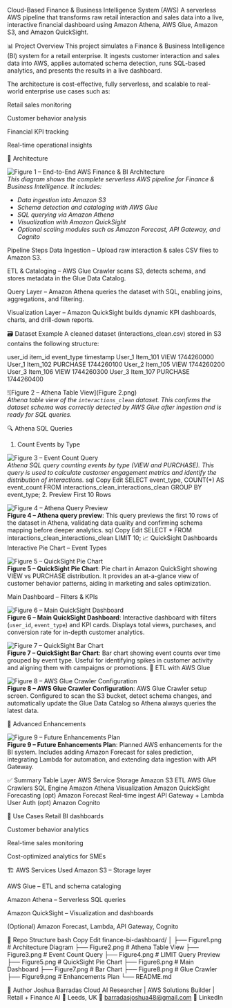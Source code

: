 Cloud-Based Finance & Business Intelligence System (AWS)
A serverless AWS pipeline that transforms raw retail interaction and sales data into a live, interactive financial dashboard using Amazon Athena, AWS Glue, Amazon S3, and Amazon QuickSight.

📊 Project Overview
This project simulates a Finance & Business Intelligence (BI) system for a retail enterprise. It ingests customer interaction and sales data into AWS, applies automated schema detection, runs SQL-based analytics, and presents the results in a live dashboard.

The architecture is cost-effective, fully serverless, and scalable to real-world enterprise use cases such as:

Retail sales monitoring

Customer behavior analysis

Financial KPI tracking

Real-time operational insights

🧱 Architecture

![Figure 1 – End-to-End AWS Finance & BI Architecture](Figure1.png)  
*This diagram shows the complete serverless AWS pipeline for Finance & Business Intelligence. It includes:*
- *Data ingestion into Amazon S3*
- *Schema detection and cataloging with AWS Glue*
- *SQL querying via Amazon Athena*
- *Visualization with Amazon QuickSight*
- *Optional scaling modules such as Amazon Forecast, API Gateway, and Cognito*



Pipeline Steps
Data Ingestion – Upload raw interaction & sales CSV files to Amazon S3.

ETL & Cataloging – AWS Glue Crawler scans S3, detects schema, and stores metadata in the Glue Data Catalog.

Query Layer – Amazon Athena queries the dataset with SQL, enabling joins, aggregations, and filtering.

Visualization Layer – Amazon QuickSight builds dynamic KPI dashboards, charts, and drill-down reports.

🗃️ Dataset Example
A cleaned dataset (interactions_clean.csv) stored in S3 contains the following structure:

user_id	item_id	event_type	timestamp
User_1	Item_101	VIEW	1744260000
User_1	Item_102	PURCHASE	1744260100
User_2	Item_105	VIEW	1744260200
User_3	Item_106	VIEW	1744260300
User_3	Item_107	PURCHASE	1744260400


![Figure 2 – Athena Table View](Figure 2.png)  
*Athena table view of the `interactions_clean` dataset. This confirms the dataset schema was correctly detected by AWS Glue after ingestion and is ready for SQL queries.*

🔍 Athena SQL Queries
1. Count Events by Type

![Figure 3 – Event Count Query](Figure3.png)  
*Athena SQL query counting events by type (VIEW and PURCHASE). This query is used to calculate customer engagement metrics and identify the distribution of interactions.*
sql
Copy
Edit
SELECT event_type, COUNT(*) AS event_count
FROM interactions_clean_interactions_clean
GROUP BY event_type;
2. Preview First 10 Rows

![Figure 4 – Athena Query Preview](Figure%204.png)  
**Figure 4 – Athena query preview**: This query previews the first 10 rows of the dataset in Athena, validating data quality and confirming schema mapping before deeper analytics.
sql
Copy
Edit
SELECT * FROM interactions_clean_interactions_clean
LIMIT 10;
📈 QuickSight Dashboards
Interactive Pie Chart – Event Types

![Figure 5 – QuickSight Pie Chart](Figure5.png)  
**Figure 5 – QuickSight Pie Chart**: Pie chart in Amazon QuickSight showing VIEW vs PURCHASE distribution. It provides an at-a-glance view of customer behavior patterns, aiding in marketing and sales optimization.

Main Dashboard – Filters & KPIs

![Figure 6 – Main QuickSight Dashboard](Figure6.png)  
**Figure 6 – Main QuickSight Dashboard**: Interactive dashboard with filters (`user_id`, `event_type`) and KPI cards. Displays total views, purchases, and conversion rate for in-depth customer analytics.

![Figure 7 – QuickSight Bar Chart](Figure7.png)  
**Figure 7 – QuickSight Bar Chart**: Bar chart showing event counts over time grouped by event type. Useful for identifying spikes in customer activity and aligning them with campaigns or promotions.
🔁 ETL with AWS Glue

![Figure 8 – AWS Glue Crawler Configuration](Figure8.png)  
**Figure 8 – AWS Glue Crawler Configuration**: AWS Glue Crawler setup screen. Configured to scan the S3 bucket, detect schema changes, and automatically update the Glue Data Catalog so Athena always queries the latest data.

🧠 Advanced Enhancements

![Figure 9 – Future Enhancements Plan](Figure9.png)  
**Figure 9 – Future Enhancements Plan**: Planned AWS enhancements for the BI system. Includes adding Amazon Forecast for sales prediction, integrating Lambda for automation, and extending data ingestion with API Gateway.

✅ Summary Table
Layer	AWS Service
Storage	Amazon S3
ETL	AWS Glue Crawlers
SQL Engine	Amazon Athena
Visualization	Amazon QuickSight
Forecasting (opt)	Amazon Forecast
Real-time ingest	API Gateway + Lambda
User Auth (opt)	Amazon Cognito

🚀 Use Cases
Retail BI dashboards

Customer behavior analytics

Real-time sales monitoring

Cost-optimized analytics for SMEs

🏗️ AWS Services Used
Amazon S3 – Storage layer

AWS Glue – ETL and schema cataloging

Amazon Athena – Serverless SQL queries

Amazon QuickSight – Visualization and dashboards

(Optional) Amazon Forecast, Lambda, API Gateway, Cognito

📁 Repo Structure
bash
Copy
Edit
finance-bi-dashboard/
│
├── Figure1.png   # Architecture Diagram
├── Figure2.png   # Athena Table View
├── Figure3.png   # Event Count Query
├── Figure4.png   # LIMIT Query Preview
├── Figure5.png   # QuickSight Pie Chart
├── Figure6.png   # Main Dashboard
├── Figure7.png   # Bar Chart
├── Figure8.png   # Glue Crawler
├── Figure9.png   # Enhancements Plan
└── README.md


🔗 Author
Joshua Barradas
Cloud AI Researcher | AWS Solutions Builder | Retail + Finance AI
📍 Leeds, UK
📧 barradasjoshua48@gmail.com
🔗 LinkedIn

